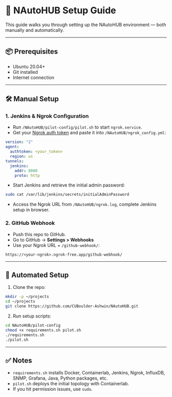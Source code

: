 # 🚀 NAutoHUB Setup Guide

This guide walks you through setting up the NAutoHUB environment — both manually and automatically.

---

## 📦 Prerequisites

- Ubuntu 20.04+
- Git installed
- Internet connection

---

## 🛠️ Manual Setup

### 1. Jenkins & Ngrok Configuration

- Run `/NAutoHUB/pilot-config/pilot.sh` to start `ngrok.service`.
- Get your [Ngrok auth token](https://dashboard.ngrok.com/get-started/your-authtoken) and paste it into `/NAutoHUB/ngrok_config.yml`:

```yaml
version: "2"
agent:
  authtoken: <your_token>
  region: us
tunnels:
  jenkins:
    addr: 8080
    proto: http
```

- Start Jenkins and retrieve the initial admin password:

```bash
sudo cat /var/lib/jenkins/secrets/initialAdminPassword
```

- Access the Ngrok URL from `/NAutoHUB/ngrok.log`, complete Jenkins setup in browser.

### 2. GitHub Webhook

- Push this repo to GitHub.
- Go to GitHub → **Settings > Webhooks**
- Use your Ngrok URL + `/github-webhook/`:

```text
https://<your-ngrok>.ngrok-free.app/github-webhook/
```

---

## 🤖 Automated Setup

1. Clone the repo:

```bash
mkdir -p ~/projects
cd ~/projects
git clone https://github.com/CUBoulder-Ashwin/NAutoHUB.git
```

2. Run setup scripts:

```bash
cd NAutoHUB/pilot-config
chmod +x requirements.sh pilot.sh
./requirements.sh
./pilot.sh
```

---

## ✅ Notes

- `requirements.sh` installs Docker, Containerlab, Jenkins, Ngrok, InfluxDB, SNMP, Grafana, Java, Python packages, etc.
- `pilot.sh` deploys the initial topology with Containerlab.
- If you hit permission issues, use `sudo`.
